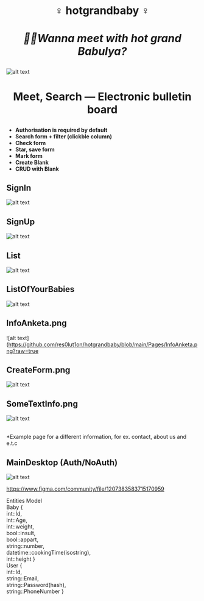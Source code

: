
# <p align="center"> ♀️  hotgrandbaby  ♀️ </p>
# *<p align="center"> 💁‍♀️Wanna meet with hot grand Babulya? </p>* 

![alt text](https://github.com/res0lut1on/hotgrandbaby/blob/main/Pages/Desktop1.png?raw=true)
<br />

# <p align="center"> Meet, Search — Electronic bulletin board </p>

 - **Authorisation is required by default** <br />
 - **Search form + filter (clickble column)** <br />
 - **Check form** <br />
 - **Star, save form** <br />
 - **Mark form** <br />
 - **Create Blank** <br />
 - **CRUD with Blank** <br />


## **SignIn** <br />

![alt text](https://github.com/res0lut1on/hotgrandbaby/blob/main/Pages/SignIn.png?raw=true)

## **SignUp** <br />

![alt text](https://github.com/res0lut1on/hotgrandbaby/blob/main/Pages/SignUp.png?raw=true)

## **List** <br />

![alt text](https://github.com/res0lut1on/hotgrandbaby/blob/main/Pages/List.png?raw=true)

## **ListOfYourBabies** <br />

![alt text](https://github.com/res0lut1on/hotgrandbaby/blob/main/Pages/ListOfYourBabies.png?raw=true)

## **InfoAnketa.png** <br />

![alt text](https://github.com/res0lut1on/hotgrandbaby/blob/main/Pages/InfoAnketa.png?raw=true

## **CreateForm.png** <br />

![alt text](https://github.com/res0lut1on/hotgrandbaby/blob/main/Pages/CreateForm.png?raw=true)

## **SomeTextInfo.png** <br />

![alt text](https://github.com/res0lut1on/hotgrandbaby/blob/main/Pages/SomeTextInfo.png?raw=true)

<br />
*Example page for a different information, for ex. contact, about us and e.t.c

## MainDesktop (Auth/NoAuth) <br />

![alt text](https://github.com/res0lut1on/hotgrandbaby/blob/main/Pages/Desktop1.png?raw=true)

https://www.figma.com/community/file/1207383583715170959

Entities Model 
<br />
Baby {
   <br /> int::Id,
   <br /> int::Age,
   <br /> int::weight,
   <br /> bool::insult,
   <br /> bool::appart,
   <br /> string::number,
   <br /> datetime::cookingTime(isostring),
   <br /> int::height
}
   <br />
User {
   <br /> int::Id,
   <br /> string::Email,
   <br /> string::Password(hash),
   <br /> string::PhoneNumber
   }
